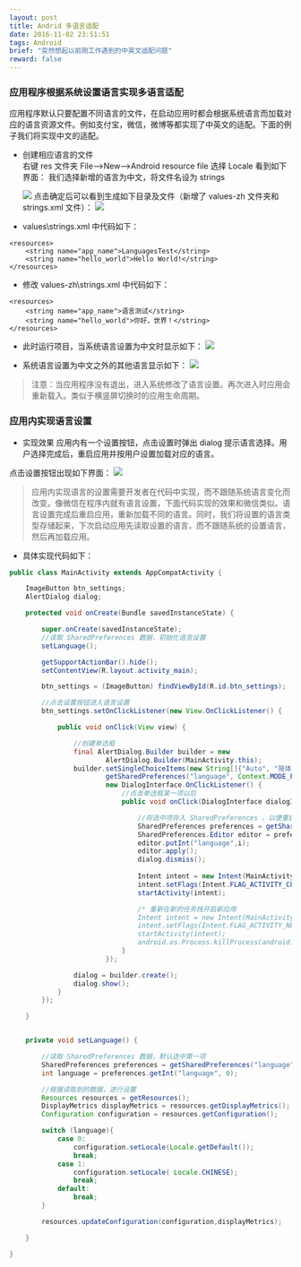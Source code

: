 ```yaml
---
layout: post
title: Andrid 多语言适配
date: 2016-11-02 23:51:51
tags: Android 
brief: "突然想起以前刚工作遇到的中英文适配问题"
reward: false
---
```


### 应用程序根据系统设置语言实现多语言适配

应用程序默认只要配置不同语言的文件，在启动应用时都会根据系统语言而加载对应的语言资源文件。例如支付宝，微信，微博等都实现了中英文的适配。下面的例子我们将实现中文的适配。

* 创建相应语言的文件    
  右键 res 文件夹 File-->New-->Android resource file 选择 Locale 看到如下界面：
  我们选择新增的语言为中文，将文件名设为 strings 
  <!-- more -->
  ![](http://upload-images.jianshu.io/upload_images/3512867-c87f25958de5bc9c?imageMogr2/auto-orient/strip%7CimageView2/2/w/1240)
  点击确定后可以看到生成如下目录及文件（新增了 values-zh 文件夹和 strings.xml 文件）：
  ![](http://upload-images.jianshu.io/upload_images/3512867-8163672f1bbc2c88?imageMogr2/auto-orient/strip%7CimageView2/2/w/1240)

* values\strings.xml 中代码如下：
```
<resources>
    <string name="app_name">LanguagesTest</string>
    <string name="hello_world">Hello World!</string>
</resources>
```
* 修改 values-zh\strings.xml 中代码如下：
```
<resources>
    <string name="app_name">语言测试</string>
    <string name="hello_world">你好，世界！</string>
</resources>
```

* 此时运行项目，当系统语言设置为中文时显示如下：
  ![](http://upload-images.jianshu.io/upload_images/3512867-b0ea965857980068?imageMogr2/auto-orient/strip%7CimageView2/2/w/1240)

* 系统语言设置为中文之外的其他语言显示如下：
  ![](http://upload-images.jianshu.io/upload_images/3512867-1db7c0bdebdca07f?imageMogr2/auto-orient/strip%7CimageView2/2/w/1240)

> 注意：当应用程序没有退出，进入系统修改了语言设置。再次进入时应用会重新载入。类似于横竖屏切换时的应用生命周期。

### 应用内实现语言设置

* 实现效果
  应用内有一个设置按钮，点击设置时弹出 dialog 提示语言选择。用户选择完成后，重启应用并按用户设置加载对应的语言。

点击设置按钮出现如下界面：
![](http://upload-images.jianshu.io/upload_images/3512867-dabb40c4532c85ec?imageMogr2/auto-orient/strip%7CimageView2/2/w/1240)

> 应用内实现语言的设置需要开发者在代码中实现，而不跟随系统语言变化而改变。像微信在程序内就有语言设置，下面代码实现的效果和微信类似。语言设置完成后重启应用，重新加载不同的语言。同时，我们将设置的语言类型存储起来，下次启动应用先读取设置的语言，而不跟随系统的设置语言，然后再加载应用。

* 具体实现代码如下：

```java
public class MainActivity extends AppCompatActivity {

    ImageButton btn_settings;
    AlertDialog dialog;

    protected void onCreate(Bundle savedInstanceState) {

        super.onCreate(savedInstanceState);
        //读取 SharedPreferences 数据，初始化语言设置
        setLanguage();

        getSupportActionBar().hide();
        setContentView(R.layout.activity_main);

        btn_settings = (ImageButton) findViewById(R.id.btn_settings);

        //点击设置按钮进入语言设置
        btn_settings.setOnClickListener(new View.OnClickListener() {

            public void onClick(View view) {

                //创建单选框
                final AlertDialog.Builder builder = new
                        AlertDialog.Builder(MainActivity.this);
                builder.setSingleChoiceItems(new String[]{"Auto", "简体中文"},
                        getSharedPreferences("language", Context.MODE_PRIVATE).getInt("language",0),
                        new DialogInterface.OnClickListener() {
                            //点击单选框某一项以后
                            public void onClick(DialogInterface dialogInterface, int i) {

                                //将选中项存入 SharedPreferences ，以便重启应用后读取设置
                                SharedPreferences preferences = getSharedPreferences("language", Context.MODE_PRIVATE);
                                SharedPreferences.Editor editor = preferences.edit();
                                editor.putInt("language",i);
                                editor.apply();
                                dialog.dismiss();
                               
                                Intent intent = new Intent(MainActivity.this, MainActivity.class);
                                intent.setFlags(Intent.FLAG_ACTIVITY_CLEAR_TOP);
                                startActivity(intent);

                                /* 重新在新的任务栈开启新应用
                                Intent intent = new Intent(MainActivity.this, MainActivity.class);
                                intent.setFlags(Intent.FLAG_ACTIVITY_NEW_TASK | Intent.FLAG_ACTIVITY_CLEAR_TASK);
                                startActivity(intent);
                                android.os.Process.killProcess(android.os.Process.myPid()); */
                            }
                        });

                dialog = builder.create();
                dialog.show();
            }
        });

    }


    private void setLanguage() {

        //读取 SharedPreferences 数据，默认选中第一项
        SharedPreferences preferences = getSharedPreferences("language", Context.MODE_PRIVATE);
        int language = preferences.getInt("language", 0);

        //根据读取到的数据，进行设置
        Resources resources = getResources();
        DisplayMetrics displayMetrics = resources.getDisplayMetrics();
        Configuration configuration = resources.getConfiguration();

        switch (language){
            case 0:
                configuration.setLocale(Locale.getDefault());
                break;
            case 1:
                configuration.setLocale( Locale.CHINESE);
                break;
            default:
                break;
        }

        resources.updateConfiguration(configuration,displayMetrics);

    }

}
```